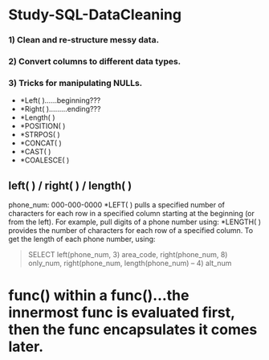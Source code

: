 # Study-SQL-DataCleaning

### 1) Clean and re-structure messy data.
### 2) Convert columns to different data types.
### 3) Tricks for manipulating NULLs.
 - *Left( )……beginning???
 - *Right( )………ending???
 - *Length( ) 
 - *POSITION( )
 - *STRPOS( )
 - *CONCAT( )
 - *CAST( )
 - *COALESCE( ) 

## left( ) / right( ) / length( )
phone_num: 000-000-0000
*LEFT( ) pulls a specified number of characters for each row in a specified column starting at the beginning (or from the left). For example, pull digits of a phone number using: 
*LENGTH( ) provides the number of characters for each row of a specified column. To get the length of each phone number, using: 

>SELECT left(phone_num, 3) area_code, right(phone_num, 8) only_num, right(phone_num, length(phone_num) – 4) alt_num

# func() within a func()…the innermost func is evaluated first, then the func encapsulates it comes later.



